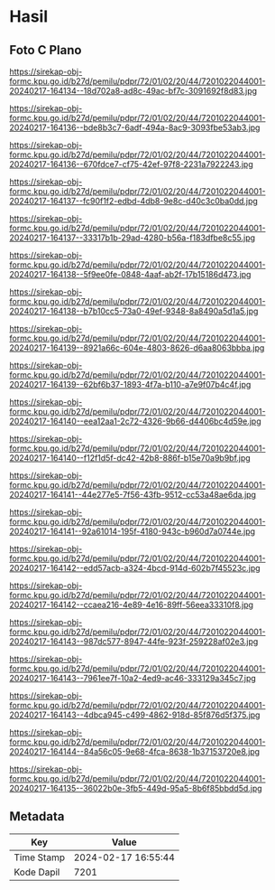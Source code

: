 # Hasil

## Foto C Plano

https://sirekap-obj-formc.kpu.go.id/b27d/pemilu/pdpr/72/01/02/20/44/7201022044001-20240217-164134--18d702a8-ad8c-49ac-bf7c-3091692f8d83.jpg

https://sirekap-obj-formc.kpu.go.id/b27d/pemilu/pdpr/72/01/02/20/44/7201022044001-20240217-164136--bde8b3c7-6adf-494a-8ac9-3093fbe53ab3.jpg

https://sirekap-obj-formc.kpu.go.id/b27d/pemilu/pdpr/72/01/02/20/44/7201022044001-20240217-164136--670fdce7-cf75-42ef-97f8-2231a7922243.jpg

https://sirekap-obj-formc.kpu.go.id/b27d/pemilu/pdpr/72/01/02/20/44/7201022044001-20240217-164137--fc90f1f2-edbd-4db8-9e8c-d40c3c0ba0dd.jpg

https://sirekap-obj-formc.kpu.go.id/b27d/pemilu/pdpr/72/01/02/20/44/7201022044001-20240217-164137--33317b1b-29ad-4280-b56a-f183dfbe8c55.jpg

https://sirekap-obj-formc.kpu.go.id/b27d/pemilu/pdpr/72/01/02/20/44/7201022044001-20240217-164138--5f9ee0fe-0848-4aaf-ab2f-17b15186d473.jpg

https://sirekap-obj-formc.kpu.go.id/b27d/pemilu/pdpr/72/01/02/20/44/7201022044001-20240217-164138--b7b10cc5-73a0-49ef-9348-8a8490a5d1a5.jpg

https://sirekap-obj-formc.kpu.go.id/b27d/pemilu/pdpr/72/01/02/20/44/7201022044001-20240217-164139--8921a66c-604e-4803-8626-d6aa8063bbba.jpg

https://sirekap-obj-formc.kpu.go.id/b27d/pemilu/pdpr/72/01/02/20/44/7201022044001-20240217-164139--62bf6b37-1893-4f7a-b110-a7e9f07b4c4f.jpg

https://sirekap-obj-formc.kpu.go.id/b27d/pemilu/pdpr/72/01/02/20/44/7201022044001-20240217-164140--eea12aa1-2c72-4326-9b66-d4406bc4d59e.jpg

https://sirekap-obj-formc.kpu.go.id/b27d/pemilu/pdpr/72/01/02/20/44/7201022044001-20240217-164140--f12f1d5f-dc42-42b8-886f-b15e70a9b9bf.jpg

https://sirekap-obj-formc.kpu.go.id/b27d/pemilu/pdpr/72/01/02/20/44/7201022044001-20240217-164141--44e277e5-7f56-43fb-9512-cc53a48ae6da.jpg

https://sirekap-obj-formc.kpu.go.id/b27d/pemilu/pdpr/72/01/02/20/44/7201022044001-20240217-164141--92a61014-195f-4180-943c-b960d7a0744e.jpg

https://sirekap-obj-formc.kpu.go.id/b27d/pemilu/pdpr/72/01/02/20/44/7201022044001-20240217-164142--edd57acb-a324-4bcd-914d-602b7f45523c.jpg

https://sirekap-obj-formc.kpu.go.id/b27d/pemilu/pdpr/72/01/02/20/44/7201022044001-20240217-164142--ccaea216-4e89-4e16-89ff-56eea33310f8.jpg

https://sirekap-obj-formc.kpu.go.id/b27d/pemilu/pdpr/72/01/02/20/44/7201022044001-20240217-164143--987dc577-8947-44fe-923f-259228af02e3.jpg

https://sirekap-obj-formc.kpu.go.id/b27d/pemilu/pdpr/72/01/02/20/44/7201022044001-20240217-164143--7961ee7f-10a2-4ed9-ac46-333129a345c7.jpg

https://sirekap-obj-formc.kpu.go.id/b27d/pemilu/pdpr/72/01/02/20/44/7201022044001-20240217-164143--4dbca945-c499-4862-918d-85f876d5f375.jpg

https://sirekap-obj-formc.kpu.go.id/b27d/pemilu/pdpr/72/01/02/20/44/7201022044001-20240217-164144--84a56c05-9e68-4fca-8638-1b37153720e8.jpg

https://sirekap-obj-formc.kpu.go.id/b27d/pemilu/pdpr/72/01/02/20/44/7201022044001-20240217-164135--36022b0e-3fb5-449d-95a5-8b6f85bbdd5d.jpg


## Metadata

| Key        | Value               |
| ---------- | ------------------- |
| Time Stamp | 2024-02-17 16:55:44 |
| Kode Dapil | 7201                |




